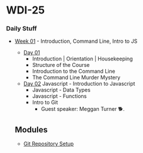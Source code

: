 # WDI-25

### Daily Stuff


* [Week 01](week01/wk01-summary.md) - Introduction, Command Line, Intro to JS
    - [Day 01](week01/wk01-day01.md)
        - Introduction | Orientation | Housekeeping
        - Structure of the Course
        - Introduction to the Command Line
        - The Command Line Murder Mystery
    - [Day 02](week01/wk01-day02.md)
        Javascript - Introduction to Javascript
        - Javascript - Data Types
        - Javascript - Functions
        - Intro to Git
            - Guest speaker: Meggan Turner 🐕.

  ## Modules

  * [Git Repository Setup](modules/git_setup.md)
